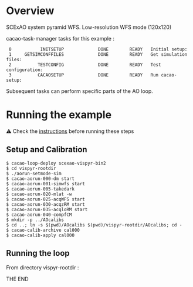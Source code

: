 # Overview

SCExAO system pyramid WFS.
Low-resolution WFS mode (120x120)

cacao-task-manager tasks for this example :

~~~
 0           INITSETUP             DONE        READY   Initial setup:
 1     GETSIMCONFFILES             DONE        READY   Get simulation files:
 2          TESTCONFIG             DONE        READY   Test configuration:
 3          CACAOSETUP             DONE        READY   Run cacao-setup:
~~~
Subsequent tasks can perform specific parts of the AO loop.




# Running the example

:warning: Check the [instructions](https://github.com/cacao-org/cacao/tree/dev/AOloopControl/examples) before running these steps

## Setup and Calibration

    $ cacao-loop-deploy scexao-vispyr-bin2
    $ cd vispyr-rootdir
    $ ./aorun-setmode-sim
    $ cacao-aorun-000-dm start
    $ cacao-aorun-001-simwfs start
    $ cacao-aorun-005-takedark
    $ cacao-aorun-020-mlat -w
    $ cacao-aorun-025-acqWFS start
    $ cacao-aorun-030-acqzRM start
    $ cacao-aorun-035-acqloRM start
    $ cacao-aorun-040-compfCM
    $ mkdir -p ../AOcalibs
    $ cd ..; ln -s $(pwd)/AOcalibs $(pwd)/vispyr-rootdir/AOcalibs; cd -
    $ cacao-calib-archive cal000
    $ cacao-calib-apply cal000

## Running the loop

From directory vispyr-rootdir :







THE END
